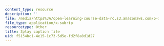 ```yaml
---
content_type: resource
description: ''
file: /media/https%3A/open-learning-course-data-rc.s3.amazonaws.com/5-111sc-principles-of-chemical-science-fall-2014/f5154bc14e151c735d5efd2f8a0d1d27_U6YamvF7BE.srt
file_type: application/x-subrip
resourcetype: Other
title: 3play caption file
uid: f5154bc1-4e15-1c73-5d5e-fd2f8a0d1d27
---
```

